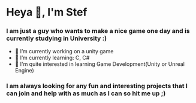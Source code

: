 # Heya 👋, I'm Stef

### I am just a guy who wants to make a nice game one day and is currently studying in University :)

- 🔭 I’m currently working on a unity game
- 🌱 I’m currently learning: C, C#
- 🤔 I'm quite interested in learning Game Development(Unity or Unreal Engine)

### I am always looking for any fun and interesting projects that I can join and help with as much as I can so hit me up ;)

<!--
**Maglata/Maglata** is a ✨ _special_ ✨ repository because its `README.md` (this file) appears on your GitHub profile.

Here are some ideas to get you started:

- 🔭 I’m currently working on ...
- 🌱 I’m currently learning ...
- 👯 I’m looking to collaborate on ...
- 🤔 I’m looking for help with ...
- 💬 Ask me about ...
- 📫 How to reach me: ...
- 😄 Pronouns: ...
- ⚡ Fun fact: ...
-->

